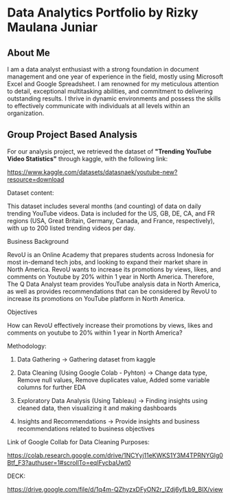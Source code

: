 # Data Analytics Portfolio by Rizky Maulana Juniar

## About Me
I am a data analyst enthusiast with a strong foundation in document management and one year of experience in the field, mostly using Microsoft Excel and Google Spreadsheet. I am renowned for my meticulous attention to detail, exceptional multitasking abilities, and commitment to delivering outstanding results. I thrive in dynamic environments and possess the skills to effectively communicate with individuals at all levels within an organization.

## Group Project Based Analysis
For our analysis project, we retrieved the dataset of **"Trending YouTube Video Statistics"** through kaggle, with the following link:

https://www.kaggle.com/datasets/datasnaek/youtube-new?resource=download

Dataset content:

This dataset includes several months (and counting) of data on daily trending YouTube videos. Data is included for the US, GB, DE, CA, and FR regions (USA, Great Britain, Germany, Canada, and France, respectively), with up to 200 listed trending videos per day.

Business Background

RevoU is an Online Academy that prepares students across Indonesia for most in-demand tech jobs, and looking to expand their market share in North America.
RevoU wants to increase its promotions by views, likes, and comments on Youtube by 20% within 1 year in North America. Therefore, The Q Data Analyst team provides YouTube analysis data in North America, as well as provides recommendations that can be considered by RevoU to increase its promotions on YouTube platform in North America.

Objectives

How can RevoU effectively increase their promotions by views, likes and comments on youtube to 20% within 1 year in North America?

Methodology:
1) Data Gathering -> Gathering dataset from kaggle

2) Data Cleaning (Using Google Colab - Pyhton) -> Change data type, Remove null values, Remove duplicates value, Added some variable columns for further EDA  

3) Exploratory Data Analysis (Using Tableau) -> Finding insights using cleaned data, then visualizing it and making dashboards

4) Insights and Recommendations -> Provide insights and business recommendations related to business objectives

Link of Google Collab for Data Cleaning Purposes:

https://colab.research.google.com/drive/1NCYyj11eKWKS1Y3M4TPRNYGlg0Btf_F3?authuser=1#scrollTo=eqIFycbaUwt0

DECK:

https://drive.google.com/file/d/1q4m-QZhyzxDFyON2r_lZdj6yfLb9_BlX/view
